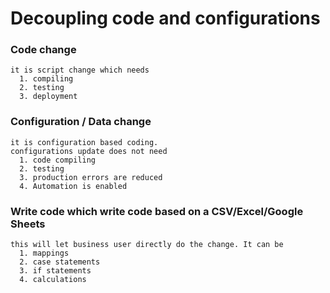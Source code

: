 # Decoupling code and configurations

  ### Code change
    it is script change which needs
      1. compiling
      2. testing
      3. deployment
  
  ### Configuration / Data change 
    it is configuration based coding.
    configurations update does not need
      1. code compiling
      2. testing
      3. production errors are reduced
      4. Automation is enabled
  
  ### Write code which write code based on a CSV/Excel/Google Sheets
    this will let business user directly do the change. It can be 
      1. mappings
      2. case statements
      3. if statements
      4. calculations

